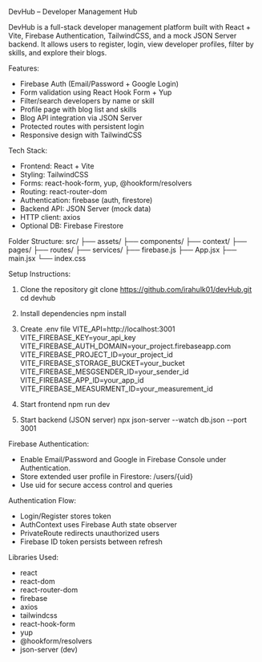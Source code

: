 DevHub – Developer Management Hub

DevHub is a full-stack developer management platform built with React + Vite, Firebase Authentication, TailwindCSS, and a mock JSON Server backend. It allows users to register, login, view developer profiles, filter by skills, and explore their blogs.

Features:
- Firebase Auth (Email/Password + Google Login)
- Form validation using React Hook Form + Yup
- Filter/search developers by name or skill
- Profile page with blog list and skills
- Blog API integration via JSON Server
- Protected routes with persistent login
- Responsive design with TailwindCSS

Tech Stack:
- Frontend: React + Vite
- Styling: TailwindCSS
- Forms: react-hook-form, yup, @hookform/resolvers
- Routing: react-router-dom
- Authentication: firebase (auth, firestore)
- Backend API: JSON Server (mock data)
- HTTP client: axios
- Optional DB: Firebase Firestore

Folder Structure:
src/
├── assets/
├── components/
├── context/
├── pages/
├── routes/
├── services/
├── firebase.js
├── App.jsx
├── main.jsx
└── index.css

Setup Instructions:
1. Clone the repository
git clone https://github.com/irahulk01/devHub.git
cd devhub

2. Install dependencies
npm install

3. Create .env file
VITE_API=http://localhost:3001
VITE_FIREBASE_KEY=your_api_key
VITE_FIREBASE_AUTH_DOMAIN=your_project.firebaseapp.com
VITE_FIREBASE_PROJECT_ID=your_project_id
VITE_FIREBASE_STORAGE_BUCKET=your_bucket
VITE_FIREBASE_MESGSENDER_ID=your_sender_id
VITE_FIREBASE_APP_ID=your_app_id
VITE_FIREBASE_MEASURMENT_ID=your_measurement_id

4. Start frontend
npm run dev

5. Start backend (JSON server)
npx json-server --watch db.json --port 3001

Firebase Authentication:
- Enable Email/Password and Google in Firebase Console under Authentication.
- Store extended user profile in Firestore: /users/{uid}
- Use uid for secure access control and queries

Authentication Flow:
- Login/Register stores token
- AuthContext uses Firebase Auth state observer
- PrivateRoute redirects unauthorized users
- Firebase ID token persists between refresh

Libraries Used:
- react
- react-dom
- react-router-dom
- firebase
- axios
- tailwindcss
- react-hook-form
- yup
- @hookform/resolvers
- json-server (dev)
